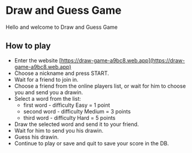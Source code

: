 # Draw and Guess Game

Hello and welcome to Draw and Guess Game

## How to play

- Enter the website [https://draw-game-a9bc8.web.app](https://draw-game-a9bc8.web.app)
- Choose a nickname and press START.
- Wait for a friend to join in.
- Choose a friend from the online players list, or wait for him to choose you and send you a drawin.
- Select a word from the list: 
    * first word - difficulty Easy = 1 point
    * second word - difficulty Medium = 3 points
    * third word - difficulty Hard = 5 points
- Draw the selected word and send it to your friend.
- Wait for him to send you his drawin.
- Guess his drawin.
- Continue to play or save and quit to save your score in the DB.

